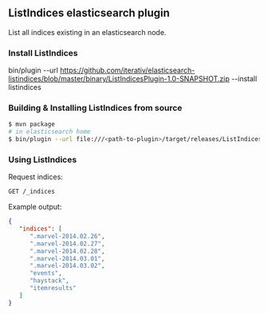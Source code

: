 ## ListIndices elasticsearch plugin

List all indices existing in an elasticsearch node.

### Install ListIndices

bin/plugin --url https://github.com/iterativ/elasticsearch-listindices/blob/master/binary/ListIndicesPlugin-1.0-SNAPSHOT.zip --install listindices

### Building & Installing ListIndices from source

```bash
$ mvn package
# in elasticsearch home
$ bin/plugin --url file:///<path-to-plugin>/target/releases/ListIndicesPlugin-1.0-SNAPSHOT-plugin.zip --install listindices
```

### Using ListIndices

Request indices:
```rest
GET /_indices
```

Example output:
```json
{
   "indices": [
      ".marvel-2014.02.26",
      ".marvel-2014.02.27",
      ".marvel-2014.02.28",
      ".marvel-2014.03.01",
      ".marvel-2014.03.02",
      "events",
      "haystack",
      "itemresults"
   ]
}
```
